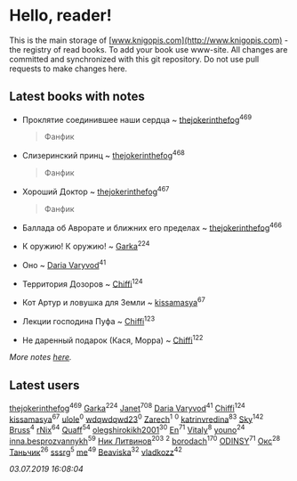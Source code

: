 # Hello, reader!
This is the main storage of [www.knigopis.com](http://www.knigopis.com) - the registry of read books.
To add your book use www-site. All changes are committed and synchronized with this git repository.
Do not use pull requests to make changes here.


## Latest books with notes
* Проклятие соединившее наши сердца ~ [thejokerinthefog](users/317/317244423-vkontakte)<sup>469</sup>
    > Фанфик

* Слизеринский принц ~ [thejokerinthefog](users/317/317244423-vkontakte)<sup>468</sup>
    > Фанфик

* Хороший Доктор ~ [thejokerinthefog](users/317/317244423-vkontakte)<sup>467</sup>
    > Фанфик

* Баллада об Аврорате и ближних его пределах ~ [thejokerinthefog](users/317/317244423-vkontakte)<sup>466</sup>

* К оружию! К оружию! ~ [Garka](users/115/115753719718250012620-google)<sup>224</sup>

* Оно ~ [Daria Varyvod](users/829/829893410524253-facebook)<sup>41</sup>

* Территория Дозоров ~ [Chiffi](users/105/105831994080785626680-google)<sup>124</sup>

* Кот Артур и ловушка для Земли ~ [kissamasya](users/684/68439978-vkontakte)<sup>67</sup>

* Лекции господина Пуфа ~ [Chiffi](users/105/105831994080785626680-google)<sup>123</sup>

* Не даренный подарок (Кася, Морра) ~ [Chiffi](users/105/105831994080785626680-google)<sup>122</sup>


_More notes [here](latest_books_with_notes.md)._


## Latest users
[thejokerinthefog](users/317/317244423-vkontakte)<sup>469</sup> 
[Garka](users/115/115753719718250012620-google)<sup>224</sup> 
[Janet](users/108/108113656204404967440-google)<sup>708</sup> 
[Daria Varyvod](users/829/829893410524253-facebook)<sup>41</sup> 
[Chiffi](users/105/105831994080785626680-google)<sup>124</sup> 
[kissamasya](users/684/68439978-vkontakte)<sup>67</sup> 
[ulole](users/244/244065473-vkontakte)<sup>0</sup> 
[wdqwdqwd23](users/132/13245747-vkontakte)<sup>0</sup> 
[Zarech](users/116/116927503362988481359-google)<sup>1</sup> 
[](users/116/116927503362988481359-googleplus)<sup>0</sup> 
[katrinvredina](users/233/2336755-vkontakte)<sup>83</sup> 
[Sky](users/118/118049897850017649660-google)<sup>142</sup> 
[Bruss](users/178/178551812-vkontakte)<sup>4</sup> 
[rNix](users/227/22742452-yandex)<sup>64</sup> 
[Quaff](users/122/12267158-vkontakte)<sup>54</sup> 
[olegshirokikh2001](users/445/445474364-vkontakte)<sup>30</sup> 
[En](users/333/333646551-vkontakte)<sup>71</sup> 
[Vitaly](users/109/109395490138181998437-google)<sup>8</sup> 
[youno](users/302/302928912-vkontakte)<sup>24</sup> 
[inna.besprozvannykh](users/733/73323849-yandex)<sup>59</sup> 
[Ник Литвинов](users/241/241974816-vkontakte)<sup>203</sup> 
[](users/110/110931306939441771638-google)<sup>2</sup> 
[borodach](users/157/15706320-vkontakte)<sup>170</sup> 
[ODINSY](users/100/100978570902186865324-google)<sup>71</sup> 
[Окс](users/102/102536471289425216982-google)<sup>28</sup> 
[Таньчик](users/209/2096581563762610-facebook)<sup>26</sup> 
[sssrg](users/110/110891893506198620129-google)<sup>5</sup> 
[me](users/381/381417697-yandex)<sup>49</sup> 
[Beaviska](users/102/10202544960024508-facebook)<sup>32</sup> 
[vladkozz](users/572/57239276-vkontakte)<sup>42</sup> 


_03.07.2019 16:08:04_
